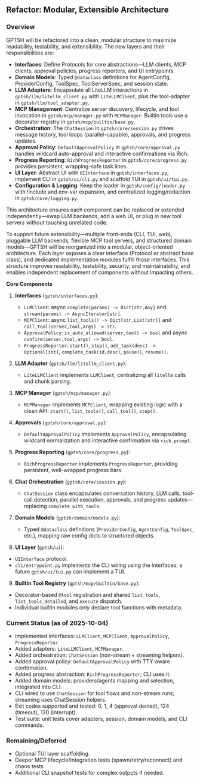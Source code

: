 ## Refactor: Modular, Extensible Architecture

### Overview

GPTSH will be refactored into a clean, modular structure to maximize readability, testability, and extensibility. The new layers and their responsibilities are:

- **Interfaces**: Define Protocols for core abstractions—LLM clients, MCP clients, approval policies, progress reporters, and UI entrypoints.
- **Domain Models**: Typed `@dataclass` definitions for AgentConfig, ProviderConfig, ToolSpec, ToolServerSpec, and session state.
- **LLM Adapters**: Encapsulate all LiteLLM interactions in `gptsh/llm/litellm_client.py` with `LiteLLMClient`, plus the tool-adapter in `gptsh/llm/tool_adapter.py`.
- **MCP Management**: Centralize server discovery, lifecycle, and tool invocation in `gptsh/mcp/manager.py` with `MCPManager`. Builtin tools use a decorator registry in `gptsh/mcp/builtin/base.py`.
- **Orchestration**: The `ChatSession` in `gptsh/core/session.py` drives message history, tool loops (parallel-capable), approvals, and progress updates.
- **Approval Policy**: `DefaultApprovalPolicy` in `gptsh/core/approval.py` handles wildcard auto-approval and interactive confirmations via Rich.
- **Progress Reporting**: `RichProgressReporter` in `gptsh/core/progress.py` provides persistent, wrapping-safe task lines.
- **UI Layer**: Abstract UI with `UIInterface` in `gptsh/interfaces.py`; implement CLI in `gptsh/ui/cli.py` and scaffold TUI in `gptsh/ui/tui.py`.
- **Configuration & Logging**: Keep the loader in `gptsh/config/loader.py` with !include and env-var expansion, and centralized logging/redaction in `gptsh/core/logging.py`.

This architecture ensures each component can be replaced or extended independently—swap LLM backends, add a web UI, or plug in new tool servers without touching unrelated code.

To support future extensibility—multiple front-ends (CLI, TUI, web), pluggable LLM backends, flexible MCP tool servers, and structured domain models—GPTSH will be reorganized into a modular, object-oriented architecture. Each layer exposes a clear interface (Protocol or abstract base class), and dedicated implementation modules fulfill those interfaces. This structure improves readability, testability, security, and maintainability, and enables independent replacement of components without impacting others.

**Core Components**

1. **Interfaces** (`gptsh/interfaces.py`):  
   - `LLMClient`: async `complete(params) -> Dict[str,Any]` and `stream(params) -> AsyncIterator[str]`.  
   - `MCPClient`: async `list_tools() -> Dict[str,List[str]]` and `call_tool(server,tool,args) -> str`.  
   - `ApprovalPolicy`: `is_auto_allowed(server,tool) -> bool` and async `confirm(server,tool,args) -> bool`.  
   - `ProgressReporter`: `start()`, `stop()`, `add_task(desc) -> Optional[int]`, `complete_task(id,desc)`, `pause()`, `resume()`.

2. **LLM Adapter** (`gptsh/llm/litellm_client.py`):  
   - `LiteLLMClient` implements `LLMClient`, centralizing all `litellm` calls and chunk parsing.

3. **MCP Manager** (`gptsh/mcp/manager.py`):  
   - `MCPManager` implements `MCPClient`, wrapping existing logic with a clean API: `start()`, `list_tools()`, `call_tool()`, `stop()`.

4. **Approvals** (`gptsh/core/approval.py`):  
   - `DefaultApprovalPolicy` implements `ApprovalPolicy`, encapsulating wildcard normalization and interactive confirmation via `rich.prompt`.

5. **Progress Reporting** (`gptsh/core/progress.py`):  
   - `RichProgressReporter` implements `ProgressReporter`, providing persistent, well-wrapped progress bars.

6. **Chat Orchestration** (`gptsh/core/session.py`):  
   - `ChatSession` class encapsulates conversation history, LLM calls, tool-call detection, parallel execution, approvals, and progress updates—replacing `complete_with_tools`.

7. **Domain Models** (`gptsh/domain/models.py`):  
   - Typed `@dataclass` definitions (`ProviderConfig`, `AgentConfig`, `ToolSpec`, etc.), mapping raw config dicts to structured objects.

8. **UI Layer** (`gptsh/ui`):  
  - `UIInterface` protocol.  
  - `cli/entrypoint.py` implements the CLI wiring using the interfaces; a future `gptsh/ui/tui.py` can implement a TUI.

9. **Builtin Tool Registry** (`gptsh/mcp/builtin/base.py`):  
  - Decorator-based `@tool` registration and shared `list_tools`, `list_tools_detailed`, and `execute` dispatch.  
  - Individual builtin modules only declare tool functions with metadata.

### Current Status (as of 2025-10-04)

- Implemented interfaces: `LLMClient`, `MCPClient`, `ApprovalPolicy`, `ProgressReporter`.
- Added adapters: `LiteLLMClient`, `MCPManager`.
- Added orchestration: `ChatSession` (non-stream + streaming helpers).
- Added approval policy: `DefaultApprovalPolicy` with TTY-aware confirmation.
- Added progress abstraction: `RichProgressReporter`; CLI uses it.
- Added domain models: providers/agents mapping and selection, integrated into CLI.
- CLI wired to use `ChatSession` for tool flows and non-stream runs; streaming uses ChatSession helpers.
- Exit codes supported and tested: 0, 1, 4 (approval denied), 124 (timeout), 130 (interrupt).
- Test suite: unit tests cover adapters, session, domain models, and CLI commands.

### Remaining/Deferred

- Optional TUI layer scaffolding.
- Deeper MCP lifecycle/integration tests (spawn/retry/reconnect) and chaos tests.
- Additional CLI snapshot tests for complex outputs if needed.
